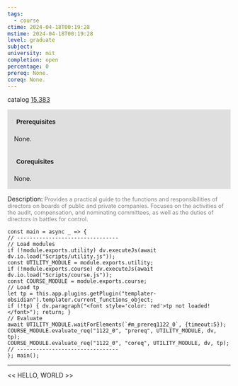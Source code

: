 ```yaml
---
tags:
  - course
ctime: 2024-04-18T00:19:28
mstime: 2024-04-18T00:19:28
level: graduate
subject: 
university: mit
completion: open
percentage: 0
prereq: None.
coreq: None.
---
```


catalog [15.383](http://student.mit.edu/catalog/m15b.html#15.383)

<span style="display: block; padding: 15px; background-color: rgb(100, 100, 100, 0.2);"><font id="m_prereq1122_0" style="display: block; font-family: Arial, sans-serif; font-weight: bold; padding: 5px">Prerequisites</font><br><span id="prereq1122_0">None.</span></span>
<span style="display: block; padding: 15px; background-color: rgb(100, 100, 100, 0.2);"><font id="m_coreq1122_0" style="display: block; font-family: Arial, sans-serif; font-weight: bold; padding: 5px">Corequisites</font><br><span id="coreq1122_0">None.</span></span>

<font style="">Description:</font>
<font style="color: grey; font-size: 0.8rem;">Provides a practical guide to the functions and responsibilities of directors on boards of public and private companies. Focuses on the activities of the audit, compensation, and nominating committees, as well as the duties of directors in battles for control.</font>

```dataviewjs
const main = async _ => {
// --------------------------------
// Load modules
if (!module.exports.utility) dv.executeJs(await dv.io.load("Scripts/utility.js"));
const UTILITY_MODULE = module.exports.utility;
if (!module.exports.course) dv.executeJs(await dv.io.load("Scripts/course.js"));
const COURSE_MODULE = module.exports.course;
// Load tp
let tp = this.app.plugins.getPlugin("templater-obsidian").templater.current_functions_object;
if (!tp) { dv.paragraph("<font style='color: red'>tp not loaded!</font>"); return; }
// Evaluate
await UTILITY_MODULE.waitForElements(`#m_prereq1122_0`, {timeout:5});
COURSE_MODULE.evaluate_req("1122_0", "prereq", UTILITY_MODULE, dv, tp);
COURSE_MODULE.evaluate_req("1122_0", "coreq", UTILITY_MODULE, dv, tp);
// --------------------------------
}; main();
```

---

<< HELLO, WORLD >>

